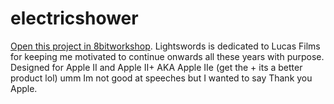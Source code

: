 electricshower
=====

[Open this project in 8bitworkshop](http://8bitworkshop.com/redir.html?platform=apple2&githubURL=https%3A%2F%2Fgithub.com%2Fhotcups%2Felectricshower&file=conway.a).
Lightswords is dedicated to Lucas Films for keeping me motivated to continue onwards all these years with purpose.
Designed for Apple II and Apple II+ AKA Apple IIe (get the + its a better product lol)
umm Im not good at speeches but I wanted to say Thank you Apple. 
